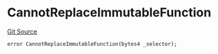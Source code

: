 # CannotReplaceImmutableFunction
[Git Source](https://github.com/thrackle-io/tron/blob/81b80009ad5682c206d626e3be15fff689d615e0/src/protocol/economic/ruleProcessor/RuleProcessorDiamondLib.sol)


```solidity
error CannotReplaceImmutableFunction(bytes4 _selector);
```

